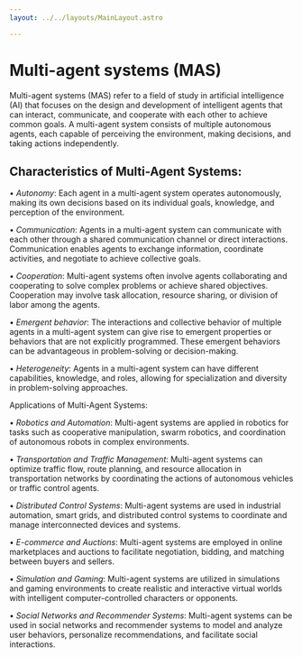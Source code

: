 ```yaml
---
layout: ../../layouts/MainLayout.astro

---
```


# Multi-agent systems (MAS) 

Multi-agent systems (MAS) refer to a field of study in artificial intelligence (AI) that focuses on the design and development of intelligent agents that can interact, communicate, and cooperate with each other to achieve common goals. A multi-agent system consists of multiple autonomous agents, each capable of perceiving the environment, making decisions, and taking actions independently.

## Characteristics of Multi-Agent Systems:

• *Autonomy*: Each agent in a multi-agent system operates autonomously, making its own decisions based on its individual goals, knowledge, and perception of the environment.

• *Communication*: Agents in a multi-agent system can communicate with each other through a shared communication channel or direct interactions. Communication enables agents to exchange information, coordinate activities, and negotiate to achieve collective goals.

• *Cooperation*: Multi-agent systems often involve agents collaborating and cooperating to solve complex problems or achieve shared objectives. Cooperation may involve task allocation, resource sharing, or division of labor among the agents.

• *Emergent behavior*: The interactions and collective behavior of multiple agents in a multi-agent system can give rise to emergent properties or behaviors that are not explicitly programmed. These emergent behaviors can be advantageous in problem-solving or decision-making.

• *Heterogeneity*: Agents in a multi-agent system can have different capabilities, knowledge, and roles, allowing for specialization and diversity in problem-solving approaches.

Applications of Multi-Agent Systems:

• *Robotics and Automation*: Multi-agent systems are applied in robotics for tasks such as cooperative manipulation, swarm robotics, and coordination of autonomous robots in complex environments.

• *Transportation and Traffic Management*: Multi-agent systems can optimize traffic flow, route planning, and resource allocation in transportation networks by coordinating the actions of autonomous vehicles or traffic control agents.

• *Distributed Control Systems*: Multi-agent systems are used in industrial automation, smart grids, and distributed control systems to coordinate and manage interconnected devices and systems.

• *E-commerce and Auctions*: Multi-agent systems are employed in online marketplaces and auctions to facilitate negotiation, bidding, and matching between buyers and sellers.

• *Simulation and Gaming*: Multi-agent systems are utilized in simulations and gaming environments to create realistic and interactive virtual worlds with intelligent computer-controlled characters or opponents.

• *Social Networks and Recommender Systems*: Multi-agent systems can be used in social networks and recommender systems to model and analyze user behaviors, personalize recommendations, and facilitate social interactions.